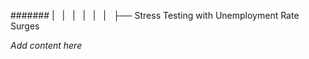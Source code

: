 ####### |   |   |   |   |   |   ├── Stress Testing with Unemployment Rate Surges

*Add content here*